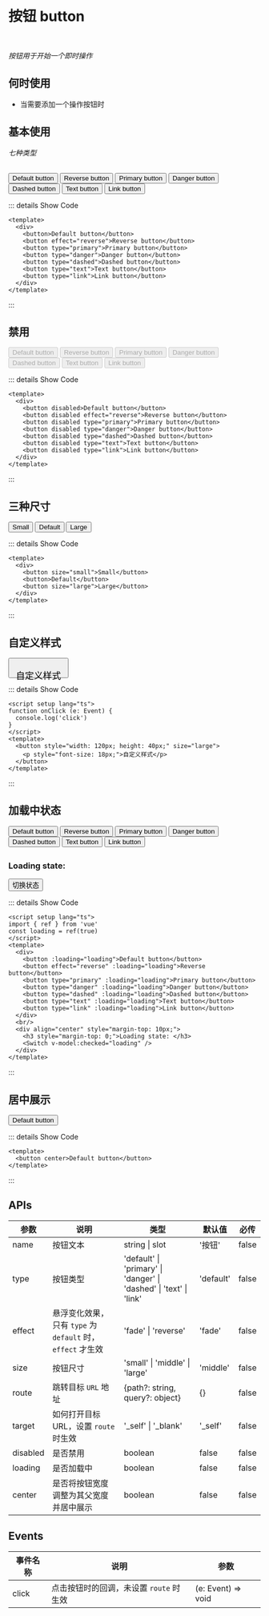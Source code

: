 # 按钮 button

<br/>

*按钮用于开始一个即时操作*

## 何时使用

- 当需要添加一个操作按钮时

<script setup lang="ts">
import { ref } from 'vue'
const loading = ref(true)
</script>

## 基本使用

*七种类型*

<br/>

<div>
  <button>Default button</button>
  <button effect="reverse">Reverse button</button>
  <button type="primary">Primary button</button>
  <button type="danger">Danger button</button>
  <button type="dashed">Dashed button</button>
  <button type="text">Text button</button>
  <button type="link">Link button</button>
</div>

::: details Show Code

```vue
<template>
  <div>
    <button>Default button</button>
    <button effect="reverse">Reverse button</button>
    <button type="primary">Primary button</button>
    <button type="danger">Danger button</button>
    <button type="dashed">Dashed button</button>
    <button type="text">Text button</button>
    <button type="link">Link button</button>
  </div>
</template>
```

:::
## 禁用

<div>
  <button disabled>Default button</button>
  <button disabled effect="reverse">Reverse button</button>
  <button disabled type="primary">Primary button</button>
  <button disabled type="danger">Danger button</button>
  <button disabled type="dashed">Dashed button</button>
  <button disabled type="text">Text button</button>
  <button disabled type="link">Link button</button>
</div>

::: details Show Code

```vue
<template>
  <div>
    <button disabled>Default button</button>
    <button disabled effect="reverse">Reverse button</button>
    <button disabled type="primary">Primary button</button>
    <button disabled type="danger">Danger button</button>
    <button disabled type="dashed">Dashed button</button>
    <button disabled type="text">Text button</button>
    <button disabled type="link">Link button</button>
  </div>
</template>
```

:::

## 三种尺寸

<div>
  <button size="small">Small</button>
  <button>Default</button>
  <button size="large">Large</button>
</div>

::: details Show Code

```vue
<template>
  <div>
    <button size="small">Small</button>
    <button>Default</button>
    <button size="large">Large</button>
  </div>
</template>
```

:::

## 自定义样式

<button style="width: 120px; height: 40px;" size="large">
  <p style="font-size: 18px;">自定义样式</p>
</button>

::: details Show Code

```vue
<script setup lang="ts">
function onClick (e: Event) {
  console.log('click')
}
</script>
<template>
  <button style="width: 120px; height: 40px;" size="large">
    <p style="font-size: 18px;">自定义样式</p>
  </button>
</template>
```

:::

## 加载中状态

<div>
  <button :loading="loading">Default button</button>
  <button effect="reverse" :loading="loading">Reverse button</button>
  <button type="primary" :loading="loading">Primary button</button>
  <button type="danger" :loading="loading">Danger button</button>
  <button type="dashed" :loading="loading">Dashed button</button>
  <button type="text" :loading="loading">Text button</button>
  <button type="link" :loading="loading">Link button</button>
</div>
<br/>
<div  style="margin-top: 10px;">
  <h3 style="margin-top: 0;">Loading state: </h3>
  <button @click="loading = !loading">切换状态</button>
</div>

::: details Show Code

```vue
<script setup lang="ts">
import { ref } from 'vue'
const loading = ref(true)
</script>
<template>
  <div>
    <button :loading="loading">Default button</button>
    <button effect="reverse" :loading="loading">Reverse button</button>
    <button type="primary" :loading="loading">Primary button</button>
    <button type="danger" :loading="loading">Danger button</button>
    <button type="dashed" :loading="loading">Dashed button</button>
    <button type="text" :loading="loading">Text button</button>
    <button type="link" :loading="loading">Link button</button>
  </div>
  <br/>
  <div align="center" style="margin-top: 10px;">
    <h3 style="margin-top: 0;">Loading state: </h3>
    <Switch v-model:checked="loading" />
  </div>
</template>
```

:::

## 居中展示

<button center>Default button</button>

::: details Show Code

```vue
<template>
  <button center>Default button</button>
</template>
```

:::
## APIs

参数 | 说明 | 类型 | 默认值 | 必传
-- | -- | -- | -- | --
name | 按钮文本 | string &#124; slot | '按钮' | false
type | 按钮类型 | 'default' &#124; 'primary' &#124; 'danger' &#124; 'dashed' &#124; 'text' &#124; 'link' | 'default' | false
effect | 悬浮变化效果，只有 `type` 为 `default` 时，`effect` 才生效 | 'fade' &#124; 'reverse' | 'fade' | false
size | 按钮尺寸 | 'small' &#124; 'middle' &#124; 'large' | 'middle' | false
route | 跳转目标 `URL` 地址 | {path?: string&#44; query?: object} | {} | false
target | 如何打开目标URL，设置 `route` 时生效 | '_self' &#124; '_blank' | '_self' | false
disabled | 是否禁用 | boolean | false | false
loading | 是否加载中 | boolean | false | false
center | 是否将按钮宽度调整为其父宽度并居中展示 | boolean | false | false

## Events

事件名称 | 说明 | 参数
-- | -- | --
click | 点击按钮时的回调，未设置 `route` 时生效 | (e: Event) => void
